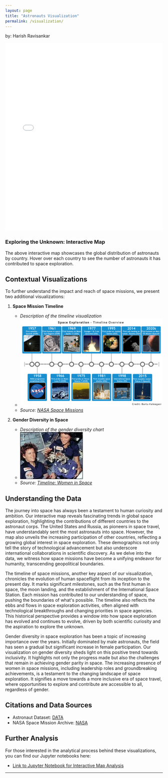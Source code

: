 ```yaml
---
layout: page
title: "Astronauts Visualization"
permalink: /visualization/
---
```

by: Harish Ravisankar
<iframe src="{{ '/assets/visualizations/interactive_map.html' | relative_url }}" width="100%" height="600" style="border:none;"></iframe>


### Exploring the Unknown: Interactive Map
The above interactive map showcases the global distribution of astronauts by country. Hover over each country to see the number of astronauts it has contributed to space exploration.

## Contextual Visualizations
To further understand the impact and reach of space missions, we present two additional visualizations:

1. **Space Mission Timeline**
   - _Description of the timeline visualization_
   - ![Space Mission Timeline](/assets/images/Space-Exploration-Timeline.png)
   - _Source: [NASA Space Missions](http://www.spaceopedia.com/space-exploration/exploration-timeline/)_

2. **Gender Diversity in Space**
   - _Description of the gender diversity chart_
   - ![Gender Diversity Chart](/assets/images/womeninspace.jpg)
   - _Source: [Timeline: Women in Space](https://www.npr.org/2005/07/26/4770249/timeline-women-in-space)_

## Understanding the Data
 The journey into space has always been a testament to human curiosity and ambition. Our interactive map reveals fascinating trends in global space exploration, highlighting the contributions of different countries to the astronaut corps. The United States and Russia, as pioneers in space travel, have understandably sent the most astronauts into space. However, the map also unveils the increasing participation of other countries, reflecting a growing global interest in space exploration. These demographics not only tell the story of technological advancement but also underscore international collaborations in scientific discovery. As we delve into the data, we witness how space missions have become a unifying endeavor for humanity, transcending geopolitical boundaries.

The timeline of space missions, another key aspect of our visualization, chronicles the evolution of human spaceflight from its inception to the present day. It marks significant milestones, such as the first human in space, the moon landing, and the establishment of the International Space Station. Each mission has contributed to our understanding of space, pushing the boundaries of what's possible. The timeline also reflects the ebbs and flows in space exploration activities, often aligned with technological breakthroughs and changing priorities in space agencies. This historical perspective provides a window into how space exploration has evolved and continues to evolve, driven by both scientific curiosity and the aspiration to explore the unknown.

 Gender diversity in space exploration has been a topic of increasing importance over the years. Initially dominated by male astronauts, the field has seen a gradual but significant increase in female participation. Our visualization on gender diversity sheds light on this positive trend towards inclusivity. It highlights not only the progress made but also the challenges that remain in achieving gender parity in space. The increasing presence of women in space missions, including leadership roles and groundbreaking achievements, is a testament to the changing landscape of space exploration. It signifies a move towards a more inclusive era of space travel, where opportunities to explore and contribute are accessible to all, regardless of gender.
## Citations and Data Sources
- Astronaut Dataset: [DATA](https://think.cs.vt.edu/corgis/csv/astronauts/)
- NASA Space Mission Archive: [NASA](https://data.nasa.gov/)

## Further Analysis
For those interested in the analytical process behind these visualizations, you can find our Jupyter notebooks here:
- [Link to Jupyter Notebook for Interactive Map Analysis](/path/to/notebook)

---

